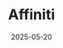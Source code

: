 ---  
layout: startup_page  
title: "Affiniti"  
id: "affiniti.finance"  
permalink: "/affinitiaffiniti.finance05202025/"  
website: "https://affiniti.finance/"  
funding_round: "Series A"  
funding_amount: "$17M"  
investors: "Signal Fire, Contrarian Thinking Capital, Yahya Mokhtarzada, Austin Rief, Indicator Ventures, LightShed Ventures, RiverPark Ventures"  
about: "Affiniti provides expense-management software and credit cards for small and medium-sized businesses, with a focus on industries like pharmacies and HVAC companies. It aims to offer a more advanced, analytics-driven financial product compared to traditional banks and existing fintech solutions. They are also launching features like banking, bill pay, cash flow analytics, and integrations with more software like enterprise resource planning and point-of-sale apps."  
markets: "Fintech, Financial Services"  
hq: "New York, New York, United States"  
founded_year: "2021"  
linkedin: "https://www.linkedin.com/company/affiniti-finance"  
twitter: "https://twitter.com/affinitifinance"  
instagram: ""  
facebook: ""  
crunchbase: "https://www.crunchbase.com/organization/affiniti-d70a"  
pitchbook: "https://pitchbook.com/profiles/company/515995-30"  

date_display: "20-May-2025"  
date: "2025-05-20"

# SEO Optimization  
meta_title: "Affiniti - Series A Funding ($17M)"  
meta_description: "Affiniti, Affiniti provides expense-management software and credit cards for small and medium-sized businesses, with a focus on industries like pharmacies and H..."  
meta_keywords: "Affiniti, Fintech, Financial Services, Series A funding"  
canonical_url: "https://startup.projectstartups.com/affinitiaffiniti.finance05202025/"  
---
